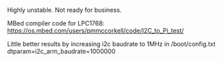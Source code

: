 
Highly unstable.
Not ready for business.

MBed compiler code for LPC1768:
https://os.mbed.com/users/pmmccorkell/code/I2C_to_Pi_test/

Little better results by increasing i2c baudrate to 1MHz in /boot/config.txt
    dtparam=i2c_arm_baudrate=1000000
